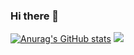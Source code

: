 ### Hi there 👋

[![Anurag's GitHub stats](https://github-readme-stats.vercel.app/api?username=blang233&show_icons=true&theme=tokyonight)](https://github.com/anuraghazra/github-readme-stats)
![](https://komarev.com/ghpvc/?username=blang233&style=plastic)
